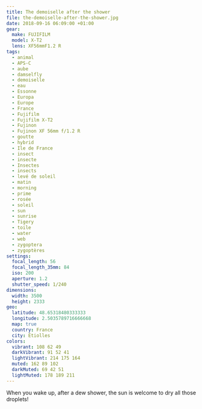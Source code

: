 ```yaml
---
title: The demoiselle after the shower
file: the-demoiselle-after-the-shower.jpg
date: 2018-09-16 06:09:00 +01:00
gear:
  make: FUJIFILM
  model: X-T2
  lens: XF56mmF1.2 R
tags:
  - animal
  - APS-C
  - aube
  - damselfly
  - demoiselle
  - eau
  - Essonne
  - Europa
  - Europe
  - France
  - Fujifilm
  - Fujifilm X-T2
  - Fujinon
  - Fujinon XF 56mm f/1.2 R
  - goutte
  - hybrid
  - Ile de France
  - insect
  - insecte
  - Insectes
  - insects
  - levé de soleil
  - matin
  - morning
  - prime
  - rosée
  - soleil
  - sun
  - sunrise
  - Tigery
  - toile
  - water
  - web
  - zygoptera
  - zygoptères
settings:
  focal_length: 56
  focal_length_35mm: 84
  iso: 200
  aperture: 1.2
  shutter_speed: 1/240
dimensions:
  width: 3500
  height: 2333
geo:
  latitude: 48.65318480333333
  longitude: 2.5035789716666668
  map: true
  country: France
  city: Étiolles
colors:
  vibrant: 108 62 49
  darkVibrant: 91 52 41
  lightVibrant: 214 175 164
  muted: 162 89 102
  darkMuted: 69 42 51
  lightMuted: 178 189 211
---
```


When you wake up, after a dew shower, the sun is welcome to dry all those droplets!
